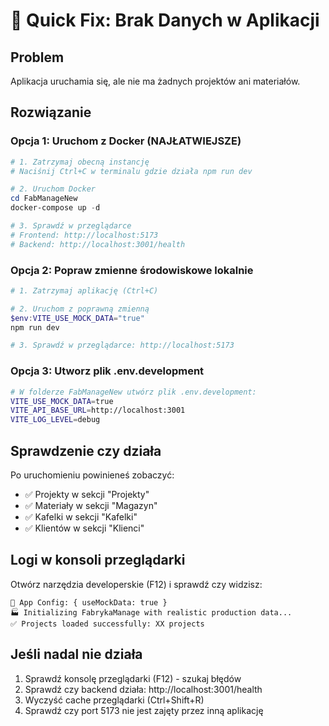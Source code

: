 # 🚨 Quick Fix: Brak Danych w Aplikacji

## Problem
Aplikacja uruchamia się, ale nie ma żadnych projektów ani materiałów.

## Rozwiązanie

### Opcja 1: Uruchom z Docker (NAJŁATWIEJSZE)
```powershell
# 1. Zatrzymaj obecną instancję
# Naciśnij Ctrl+C w terminalu gdzie działa npm run dev

# 2. Uruchom Docker
cd FabManageNew
docker-compose up -d

# 3. Sprawdź w przeglądarce
# Frontend: http://localhost:5173
# Backend: http://localhost:3001/health
```

### Opcja 2: Popraw zmienne środowiskowe lokalnie
```powershell
# 1. Zatrzymaj aplikację (Ctrl+C)

# 2. Uruchom z poprawną zmienną
$env:VITE_USE_MOCK_DATA="true"
npm run dev

# 3. Sprawdź w przeglądarce: http://localhost:5173
```

### Opcja 3: Utworz plik .env.development
```bash
# W folderze FabManageNew utwórz plik .env.development:
VITE_USE_MOCK_DATA=true
VITE_API_BASE_URL=http://localhost:3001
VITE_LOG_LEVEL=debug
```

## Sprawdzenie czy działa
Po uruchomieniu powinieneś zobaczyć:
- ✅ Projekty w sekcji "Projekty" 
- ✅ Materiały w sekcji "Magazyn"
- ✅ Kafelki w sekcji "Kafelki"
- ✅ Klientów w sekcji "Klienci"

## Logi w konsoli przeglądarki
Otwórz narzędzia developerskie (F12) i sprawdź czy widzisz:
```
🔧 App Config: { useMockData: true }
🏭 Initializing FabrykaManage with realistic production data...
✅ Projects loaded successfully: XX projects
```

## Jeśli nadal nie działa
1. Sprawdź konsolę przeglądarki (F12) - szukaj błędów
2. Sprawdź czy backend działa: http://localhost:3001/health
3. Wyczyść cache przeglądarki (Ctrl+Shift+R)
4. Sprawdź czy port 5173 nie jest zajęty przez inną aplikację

